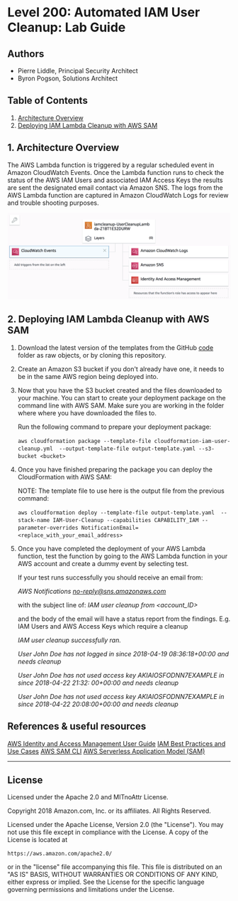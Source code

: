 # Level 200: Automated IAM User Cleanup: Lab Guide

## Authors

- Pierre Liddle, Principal Security Architect
- Byron Pogson, Solutions Architect

## Table of Contents

1. [Architecture Overview](#overview)
2. [Deploying IAM Lambda Cleanup with AWS SAM](#Lambda_IAM_Cleanup)

## 1. Architecture Overview <a name="overview"></a>

The AWS Lambda function is triggered by a regular scheduled event in Amazon CloudWatch Events.
Once the Lambda function runs to check the status of the AWS IAM Users and associated IAM Access Keys the results are sent the designated email contact via Amazon SNS.
The logs from the AWS Lambda function are captured in Amazon CloudWatch Logs for review and trouble shooting purposes.

![architecture](architecture.png)

## 2. Deploying IAM Lambda Cleanup with AWS SAM <a name="Lambda_IAM_Cleanup"></a>

1. Download the latest version of the templates from the GitHub [code](https://github.com/awslabs/aws-well-architected-labs/tree/master/Security/200_Automated_IAM_User_Cleanup/Code) folder as raw objects, or by cloning this repository.

2. Create an Amazon S3 bucket if you don't already have one, it needs to be in the same AWS region being deployed into.

3. Now that you have the S3 bucket created and the files downloaded to your machine. You can start to create your deployment package on the command line with AWS SAM.
   Make sure you are working in the folder where where you have downloaded the files to.

   Run the following command to prepare your deployment package:

     `aws cloudformation package --template-file cloudformation-iam-user-cleanup.yml  --output-template-file output-template.yaml --s3-bucket <bucket>`

4. Once you have finished preparing the package you can deploy the CloudFormation with AWS SAM:

    NOTE: The template file to use here is the output file from the previous command:

     `aws cloudformation deploy --template-file output-template.yaml  --stack-name IAM-User-Cleanup --capabilities CAPABILITY_IAM --parameter-overrides NotificationEmail=<replace_with_your_email_address>`

5. Once you have completed the deployment of your AWS Lambda function, test the function by going to the AWS Lambda function in your AWS account and create a dummy event by selecting test.

    If your test runs successfully you should receive an email from:

    *AWS Notifications <no-reply@sns.amazonaws.com>*

    with the subject line of: *IAM user cleanup from <account_ID>*

    and the body of the email will have a status report from the findings. E.g. IAM Users and AWS Access Keys which require a cleanup

    *IAM user cleanup successfully ran.*

    *User John Doe has not logged in since 2018-04-19 08:36:18+00:00 and needs cleanup*

    *User John Doe has not used access key AKIAIOSFODNN7EXAMPLE in since 2018-04-22 21:32:  00+00:00 and needs cleanup*

    *User John Doe has not used access key AKIAIOSFODNN7EXAMPLE in since 2018-04-22 20:08:00+00:00 and needs cleanup*

## References & useful resources

[AWS Identity and Access Management User Guide](https://docs.aws.amazon.com/IAM/latest/UserGuide/introduction.html)
[IAM Best Practices and Use Cases](https://docs.aws.amazon.com/IAM/latest/UserGuide/IAMBestPracticesAndUseCases.html)
[AWS SAM CLI](https://docs.aws.amazon.com/serverless-application-model/latest/developerguide/serverless-sam-reference.html#serverless-sam-cli)
[AWS Serverless Application Model (SAM)](https://aws.amazon.com/serverless/sam/)

***

## License

Licensed under the Apache 2.0 and MITnoAttr License.

Copyright 2018 Amazon.com, Inc. or its affiliates. All Rights Reserved.

Licensed under the Apache License, Version 2.0 (the "License"). You may not use this file except in compliance with the License. A copy of the License is located at

    https://aws.amazon.com/apache2.0/

or in the "license" file accompanying this file. This file is distributed on an "AS IS" BASIS, WITHOUT WARRANTIES OR CONDITIONS OF ANY KIND, either express or implied. See the License for the specific language governing permissions and limitations under the License.


